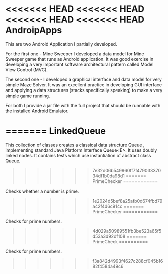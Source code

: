 <<<<<<< HEAD
<<<<<<< HEAD
<<<<<<< HEAD
<<<<<<< HEAD
AndroipApps
===========

This are two Android Application I partially developed. 

For the first one - Mine Sweeper I developed a data model for  Mine Sweeper game that runs as Android application. It was good exercise in developing a very important software architectural pattern called Model View Control (MVC).

The second one - I developed a graphical interface and data model for very simple Maze Solver. It was an excellent practice in developing GUI interface and applying a data structures (stacks specifically speaking) to make a very simple game running. 

For both I provide a jar file with the full project that should be runnable with the installed Android Emulator. 

=======
LinkedQueue
===========

This collection of classes creates a classical data structure Queue , implementing standard Java Platform Interface Queue&lt;E>. It uses doubly linked nodes. 
It contains tests which use instantiation of abstract class Queue. 
>>>>>>> 7e32d06b549960ff7f47903337034df1b0da98d1
=======
PrimeChecker
============

Checks whether a number is prime.
>>>>>>> 1e2024d5bef8a25afb0d674fbd79a42f4d6c914c
=======
PrimeChecker
============

Checks for prime numbers.
>>>>>>> 4d029a50989551fb3be523a65f5d53a3d92df108
=======
PrimeCheck
==========

Checks for prime numbers. 
>>>>>>> f3a842d4993f4627c288cf045b1682f4584a49c6
